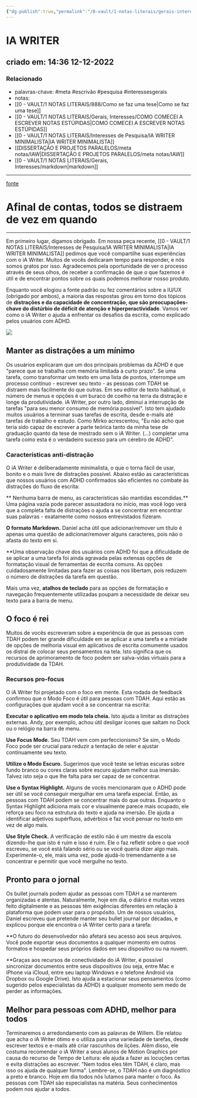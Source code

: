 ```yaml
---
{"dg-publish":true,"permalink":"/0-vault/1-notas-literais/gerais-interesses/ia-writer/","tags":["meta","escrivão","pesquisa","interessesgerais"],"dgHomeLink":true,"dgShowLocalGraph":true,"dgShowFileTree":true,"dgEnableSearch":true,"noteIcon":""}
---
```


# IA WRITER
## criado em: 14:36 12-12-2022

### Relacionado
- palavras-chave: #meta #escrivão #pesquisa #interessesgerais 
- notas: 
- [[0 - VAULT/1 NOTAS LITERAIS/888/Como se faz uma tese\|Como se faz uma tese]]
- [[0 - VAULT/1 NOTAS LITERAIS/Gerais, Interesses/COMO COMECEI A ESCREVER NOTAS ESTÚPIDAS\|COMO COMECEI A ESCREVER NOTAS ESTÚPIDAS]]
- [[0 - VAULT/1 NOTAS LITERAIS/Interesses de Pesquisa/IA WRITER MINIMALISTA\|IA WRITER MINIMALISTA]]
- [[DISSERTAÇÃO E PROJETOS PARALELOS/meta notas/IAW\|DISSERTAÇÃO E PROJETOS PARALELOS/meta notas/IAW]]
- [[0 - VAULT/1 NOTAS LITERAIS/Gerais, Interesses/markdown\|markdown]]
---
[fonte](https://ia.net/topics/after-all-everyone-is-distracted-once-in-a-while)

# Afinal de contas, todos se distraem de vez em quando

---

Em primeiro lugar, digamos obrigado. Em nossa peça recente, [[0 - VAULT/1 NOTAS LITERAIS/Interesses de Pesquisa/IA WRITER MINIMALISTA\|IA WRITER MINIMALISTA]] pedimos que você compartilhe suas experiências com o iA Writer. Muitos de vocês dedicaram tempo para responder, e nós somos gratos por isso. Agradecemos pela oportunidade de ver o processo através de seus olhos, de receber a confirmação de que o que fazemos é útil e de encontrar pontos sobre os quais podemos melhorar nosso produto.

Enquanto você elogiou a fonte padrão ou fez comentários sobre a IU/UX (obrigado por ambos), a maioria das respostas girou em torno dos tópicos de **distrações e da capacidade de concentração, que são preocupações-chave do distúrbio de déficit de atenção e hiperperactividade**. Vamos ver como o iA Writer o ajuda a enfrentar os desafios da escrita, como explicado pelos usuários com ADHD.

![](https://ia.net/wp-content/uploads/2021/05/userfeedback-adhd-idontthink.png)

## Manter as distrações a um mínimo

Os usuários explicaram que um dos principais problemas da ADHD é que "parece que se trabalha com memória limitada a curto prazo". Se uma tarefa, como transformar um texto em uma lista de pontos, interrompe um processo contínuo - escrever seu texto - as pessoas com TDAH se distraem mais facilmente do que outras. Em seu editor de texto habitual, o número de menus e opções é um buraco de coelho na terra da distração e longe da produtividade. iA Writer, por outro lado, diminui a interrupção de tarefas "para seu menor consumo de memória possível". Isto tem ajudado muitos usuários a terminar suas tarefas de escrita, desde e-mails até tarefas de trabalho e estudo. Como Mirko acrescentou, "Eu não acho que teria sido capaz de escrever a parte teórica tanto da minha tese de graduação quanto da tese de mestrado sem o iA Writer. (...) completar uma tarefa como esta é o verdadeiro sucesso para um cérebro de ADHD".

### Características anti-distração

O iA Writer é deliberadamente minimalista, o que o torna fácil de usar, bonito e o mais livre de distrações possível. Abaixo estão as características que nossos usuários com ADHD confirmados são eficientes no combate às distrações do fluxo de escrita:

** Nenhuma barra de menu, as características são mantidas escondidas.** Uma página vazia pode parecer assustadora no início, mas você logo verá que a completa falta de distrações o ajuda a se concentrar em encontrar suas palavras - exatamente como nossos entrevistados fizeram.

**O formato Markdown.** Daniel acha útil que adicionar/remover um título é apenas uma questão de adicionar/remover alguns caracteres, pois não o afasta do texto em si.

**Uma observação chave dos usuários com ADHD foi que a dificuldade de se aplicar a uma tarefa foi ainda agravada pelas extensas opções de formatação visual de ferramentas de escrita comuns. As opções cuidadosamente limitadas para fazer as coisas nos libertam, pois reduzem o número de distrações da tarefa em questão.

Mais uma vez, **atalhos de teclado** para as opções de formatação e navegação frequentemente utilizadas poupam a necessidade de deixar seu texto para a barra de menu.

## O foco é rei

Muitos de vocês escreveram sobre a experiência de que as pessoas com TDAH podem ter grande dificuldade em se aplicar a uma tarefa e a miríade de opções de melhoria visual em aplicativos de escrita comumente usados os distrai de colocar seus pensamentos na tela. Isto significa que os recursos de aprimoramento de foco podem ser salva-vidas virtuais para a produtividade da TDAH.

### Recursos pro-focus

O iA Writer foi projetado com o foco em mente. Esta rodada de feedback confirmou que o Modo Foco é útil para pessoas com TDAH. Aqui estão as configurações que ajudam você a se concentrar na escrita:

**Executar o aplicativo em modo tela cheia.** Isto ajuda a limitar as distrações externas. Andy, por exemplo, achou útil desligar ícones que saltam no Dock ou o relógio na barra de menu.

**Use Focus Mode.** Seu TDAH vem com perfeccionismo? Se sim, o Modo Foco pode ser crucial para reduzir a tentação de reler e ajustar continuamente seu texto.

**Utilize o Modo Escuro.** Sugerimos que você teste se letras escuras sobre fundo branco ou cores claras sobre escuro ajudam melhor sua imersão. Talvez isto seja o que lhe falta para ser capaz de se concentrar.

**Use o Syntax Highlight.** Alguns de vocês mencionaram que o ADHD pode ser útil se você conseguir mergulhar em uma tarefa especial. Então, as pessoas com TDAH podem se concentrar mais do que outras. Enquanto o Syntax Highlight adiciona mais cor e visualmente parece mais ocupado, ele reforça seu foco na estrutura do texto e ajuda na imersão. Ele ajuda a identificar adjetivos supérfluos, advérbios e faz você pensar no texto em vez de algo mais.

**Use Style Check.** A verificação de estilo não é um mestre da escola dizendo-lhe que isto é ruim e isso é ruim. Ele o faz refletir sobre o que você escreveu, se você está falando sério ou se você queria dizer algo mais. Experimente-o, ele, mais uma vez, pode ajudá-lo tremendamente a se concentrar e permitir que você mergulhe no texto.


## Pronto para o jornal

Os bullet journals podem ajudar as pessoas com TDAH a se manterem organizadas e atentas. Naturalmente, hoje em dia, o diário é muitas vezes feito digitalmente e as pessoas têm exigências diferentes em relação à plataforma que podem usar para o propósito. Um de nossos usuários, Daniel escreveu que pretende manter seu bullet journal por décadas, e explicou porque ele encontra o iA Writer certo para a tarefa:

**O futuro do desenvolvedor não afetará seu acesso aos seus arquivos. Você pode exportar seus documentos a qualquer momento em outros formatos e hospedar seus próprios dados em seu dispositivo ou na nuvem.

**Graças aos recursos de conectividade do iA Writer, é possível sincronizar documentos entre seus dispositivos (ou seja, entre Mac e iPhone via iCloud, entre seu laptop Windows e o telefone Android via Dropbox ou Google Drive). Isto ajuda a estacionar seus pensamentos (como sugerido pelos especialistas da ADHD) a qualquer momento sem medo de perder as informações.


## Melhor para pessoas com ADHD, melhor para todos

Terminaremos o arredondamento com as palavras de Willem. Ele relatou que acha o iA Writer ótimo e o utiliza para uma variedade de tarefas, desde escrever textos e e-mails até criar rascunhos de lições. Além disso, ele costuma recomendar o iA Writer a seus alunos de Motion Graphics por causa do recurso de Tempo de Leitura: ele ajuda a fazer as locuções certas e evita distrações ao escrever. "Nem todos eles têm TDAH, é claro, mas isso os ajuda de qualquer forma". Lembre-se, o TDAH não é um diagnóstico a preto e branco. Hoje em dia todos nós lutamos para manter o foco. As pessoas com TDAH são especialistas na matéria. Seus conhecimentos podem nos ajudar a todos.
